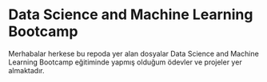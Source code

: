 # Data Science and Machine Learning Bootcamp
Merhabalar herkese
bu repoda yer alan dosyalar Data Science and Machine Learning Bootcamp eğitiminde yapmış olduğum ödevler ve projeler yer almaktadır.
